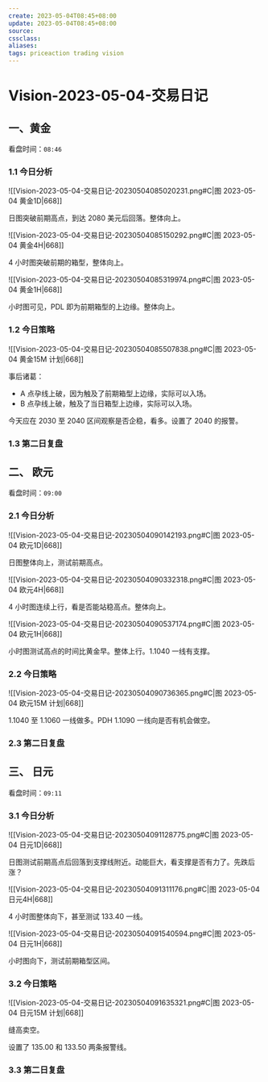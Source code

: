 ```yaml
---
create: 2023-05-04T08:45+08:00
update: 2023-05-04T08:45+08:00
source:
cssclass:
aliases:
tags: priceaction trading vision
---
```


# Vision-2023-05-04-交易日记

## 一、黄金

看盘时间：`08:46`

### 1.1 今日分析

![[Vision-2023-05-04-交易日记-20230504085020231.png#C|图 2023-05-04 黄金1D|668]]

日图突破前期高点，到达 2080 美元后回落。整体向上。

![[Vision-2023-05-04-交易日记-20230504085150292.png#C|图 2023-05-04 黄金4H|668]]

4 小时图突破前期的箱型，整体向上。

![[Vision-2023-05-04-交易日记-20230504085319974.png#C|图 2023-05-04 黄金1H|668]]

小时图可见，PDL 即为前期箱型的上边缘。整体向上。

### 1.2 今日策略

![[Vision-2023-05-04-交易日记-20230504085507838.png#C|图 2023-05-04 黄金15M 计划|668]]

事后诸葛：

- A 点孕线上破，因为触及了前期箱型上边缘，实际可以入场。
- B 点孕线上破，触及了当日箱型上边缘，实际可以入场。

今天应在 2030 至 2040 区间观察是否企稳，看多。设置了 2040 的报警。

### 1.3 第二日复盘

## 二、 欧元

看盘时间：`09:00`

### 2.1 今日分析

![[Vision-2023-05-04-交易日记-20230504090142193.png#C|图 2023-05-04 欧元1D|668]]

日图整体向上，测试前期高点。

![[Vision-2023-05-04-交易日记-20230504090332318.png#C|图 2023-05-04 欧元4H|668]]

4 小时图连续上行，看是否能站稳高点。整体向上。

![[Vision-2023-05-04-交易日记-20230504090537174.png#C|图 2023-05-04 欧元1H|668]]

小时图测试高点的时间比黄金早。整体上行。1.1040 一线有支撑。

### 2.2 今日策略

![[Vision-2023-05-04-交易日记-20230504090736365.png#C|图 2023-05-04 欧元15M 计划|668]]

1.1040 至 1.1060 一线做多。PDH 1.1090 一线向是否有机会做空。

### 2.3 第二日复盘

## 三、 日元

看盘时间：`09:11`

### 3.1 今日分析

![[Vision-2023-05-04-交易日记-20230504091128775.png#C|图 2023-05-04 日元1D|668]]

日图测试前期高点后回落到支撑线附近。动能巨大，看支撑是否有力了。先跌后涨？

![[Vision-2023-05-04-交易日记-20230504091311176.png#C|图 2023-05-04 日元4H|668]]

4 小时图整体向下，甚至测试 133.40 一线。

![[Vision-2023-05-04-交易日记-20230504091540594.png#C|图 2023-05-04 日元1H|668]]

小时图向下，测试前期箱型区间。

### 3.2 今日策略

![[Vision-2023-05-04-交易日记-20230504091635321.png#C|图 2023-05-04 日元15M 计划|668]]

缝高卖空。

设置了 135.00 和 133.50 两条报警线。

### 3.3 第二日复盘
